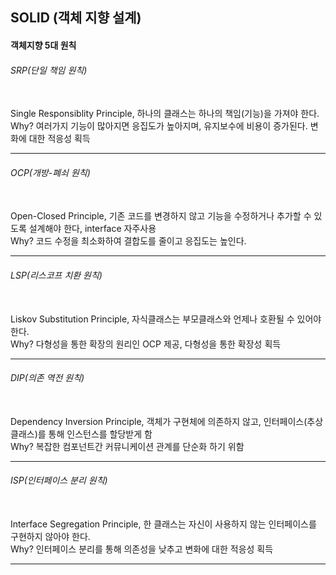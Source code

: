 
<h2> SOLID (객체 지향 설계)</h3>
<h4> 객체지향 5대 원칙</h5>

<h6> SRP(단일 책임 원칙)</h6>

<br> Single Responsiblity Principle, 하나의 클래스는 하나의 책임(기능)을 가져야 한다.
<br> Why? 여러가지 기능이 많아지면 응집도가 높아지며, 유지보수에 비용이 증가된다. 변화에 대한 적응성 획득
<hr>

<h6> OCP(개방-폐쇠 원칙)</h6>

<br> Open-Closed Principle, 기존 코드를 변경하지 않고 기능을 수정하거나 추가할 수 있도록 설계해야 한다, interface 자주사용
<br> Why? 코드 수정을 최소화하여 결합도를 줄이고 응집도는 높인다.
<hr>

<h6> LSP(리스코프 치환 원칙)</h6>

<br> Liskov Substitution Principle, 자식클래스는 부모클래스와 언제나 호환될 수 있어야한다.
<br> Why? 다형성을 통한 확장의 원리인 OCP 제공, 다형성을 통한 확장성 획득
<hr>

<h6> DIP(의존 역전 원칙)</h6>

<br> Dependency Inversion Principle, 객체가 구현체에 의존하지 않고, 인터페이스(추상 클래스)를 통해 인스턴스를 할당받게 함
<br> Why? 복잡한 컴포넌트간 커뮤니케이션 관계를 단순화 하기 위함
<hr>

<h6> ISP(인터페이스 분리 원칙)</h6>

<br> Interface Segregation Principle, 한 클래스는 자신이 사용하지 않는 인터페이스를 구현하지 않아야 한다.
<br> Why? 인터페이스 분리를 통해 의존성을 낮추고 변화에 대한 적응성 획득
<hr>

